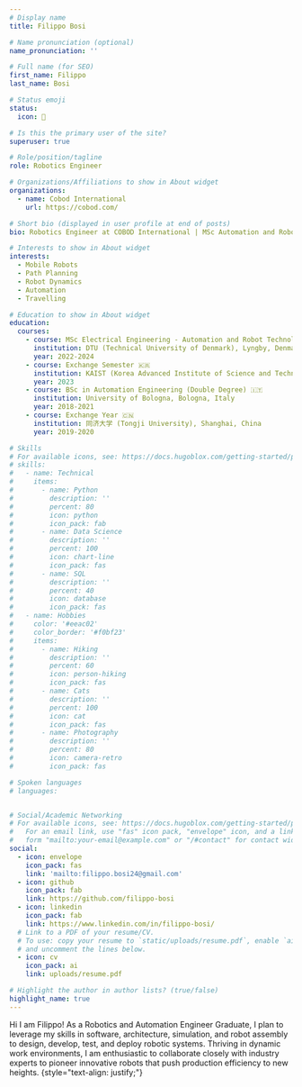 ```yaml
---
# Display name
title: Filippo Bosi

# Name pronunciation (optional)
name_pronunciation: ''

# Full name (for SEO)
first_name: Filippo
last_name: Bosi

# Status emoji
status:
  icon: 🤖

# Is this the primary user of the site?
superuser: true

# Role/position/tagline
role: Robotics Engineer

# Organizations/Affiliations to show in About widget
organizations:
  - name: Cobod International
    url: https://cobod.com/

# Short bio (displayed in user profile at end of posts)
bio: Robotics Engineer at COBOD International | MSc Automation and Robot Technology at DTU.

# Interests to show in About widget
interests:
  - Mobile Robots
  - Path Planning
  - Robot Dynamics
  - Automation
  - Travelling

# Education to show in About widget
education:
  courses:
    - course: MSc Electrical Engineering - Automation and Robot Technology 🇩🇰
      institution: DTU (Technical University of Denmark), Lyngby, Denmark
      year: 2022-2024
    - course: Exchange Semester 🇰🇷
      institution: KAIST (Korea Advanced Institute of Science and Technology), Daejeon, South Korea
      year: 2023
    - course: BSc in Automation Engineering (Double Degree) 🇮🇹 
      institution: University of Bologna, Bologna, Italy
      year: 2018-2021
    - course: Exchange Year 🇨🇳
      institution: 同济大学 (Tongji University), Shanghai, China
      year: 2019-2020

# Skills
# For available icons, see: https://docs.hugoblox.com/getting-started/page-builder/#icons
# skills:
#   - name: Technical
#     items:
#       - name: Python
#         description: ''
#         percent: 80
#         icon: python
#         icon_pack: fab
#       - name: Data Science
#         description: ''
#         percent: 100
#         icon: chart-line
#         icon_pack: fas
#       - name: SQL
#         description: ''
#         percent: 40
#         icon: database
#         icon_pack: fas
#   - name: Hobbies
#     color: '#eeac02'
#     color_border: '#f0bf23'
#     items:
#       - name: Hiking
#         description: ''
#         percent: 60
#         icon: person-hiking
#         icon_pack: fas
#       - name: Cats
#         description: ''
#         percent: 100
#         icon: cat
#         icon_pack: fas
#       - name: Photography
#         description: ''
#         percent: 80
#         icon: camera-retro
#         icon_pack: fas

# Spoken languages
# languages:


# Social/Academic Networking
# For available icons, see: https://docs.hugoblox.com/getting-started/page-builder/#icons
#   For an email link, use "fas" icon pack, "envelope" icon, and a link in the
#   form "mailto:your-email@example.com" or "/#contact" for contact widget.
social:
  - icon: envelope
    icon_pack: fas
    link: 'mailto:filippo.bosi24@gmail.com'
  - icon: github
    icon_pack: fab
    link: https://github.com/filippo-bosi
  - icon: linkedin
    icon_pack: fab
    link: https://www.linkedin.com/in/filippo-bosi/
  # Link to a PDF of your resume/CV.
  # To use: copy your resume to `static/uploads/resume.pdf`, enable `ai` icons in `params.yaml`,
  # and uncomment the lines below.
  - icon: cv
    icon_pack: ai
    link: uploads/resume.pdf

# Highlight the author in author lists? (true/false)
highlight_name: true
---
```


Hi I am Filippo! As a Robotics and Automation Engineer Graduate, I plan to leverage my skills in software, architecture, simulation, and robot assembly to design, develop, test, and deploy robotic systems. Thriving in dynamic work environments, I am enthusiastic to collaborate closely with industry experts to pioneer innovative robots that push production efficiency to new heights.
{style="text-align: justify;"}